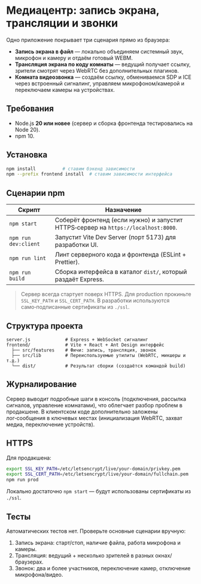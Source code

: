 # Медиацентр: запись экрана, трансляции и звонки

Одно приложение покрывает три сценария прямо из браузера:

* **Запись экрана в файл** — локально объединяем системный звук, микрофон и камеру и отдаём готовый WEBM.
* **Трансляция экрана по коду комнаты** — ведущий получает ссылку, зрители смотрят через WebRTC без дополнительных плагинов.
* **Комната видеозвонка** — создаём ссылку, обмениваемся SDP и ICE через встроенный сигналинг, управляем микрофоном/камерой и переключаем камеры на устройствах.

## Требования

* Node.js **20 или новее** (сервер и сборка фронтенда тестировались на Node 20).
* npm 10.

## Установка

```bash
npm install          # ставим бэкенд зависимости
npm --prefix frontend install  # ставим зависимости интерфейса
```

## Сценарии npm

| Скрипт | Назначение |
| ------ | ---------- |
| `npm start` | Соберёт фронтенд (если нужно) и запустит HTTPS‑сервер на `https://localhost:8000`. |
| `npm run dev:client` | Запустит Vite Dev Server (порт 5173) для разработки UI. |
| `npm run lint` | Линт серверного кода и фронтенда (ESLint + Prettier). |
| `npm run build` | Сборка интерфейса в каталог `dist/`, который раздаёт Express. |

> Сервер всегда стартует поверх HTTPS. Для production прокиньте `SSL_KEY_PATH` и `SSL_CERT_PATH`. В разработки используются само‑подписанные сертификаты из `./ssl`.

## Структура проекта

```
server.js             # Express + WebSocket сигналинг
frontend/             # Vite + React + Ant Design интерфейс
  ├── src/features    # Фичи: запись, трансляция, звонок
  ├── src/lib         # Переиспользуемые утилиты (WebRTC, микшеры и т.д.)
  └── dist/           # Результат сборки (создаётся командой build)
```

## Журналирование

Сервер выводит подробные шаги в консоль (подключения, рассылка сигналов, управление комнатами), что облегчает разбор проблем в продакшене. В клиентском коде дополнительно заложены лог‑сообщения в ключевых местах (инициализация WebRTC, захват медиа, переключение устройств).

## HTTPS

Для продакшена:

```bash
export SSL_KEY_PATH=/etc/letsencrypt/live/your-domain/privkey.pem
export SSL_CERT_PATH=/etc/letsencrypt/live/your-domain/fullchain.pem
npm run prod
```

Локально достаточно `npm start` — будут использованы сертификаты из `./ssl`.

## Тесты

Автоматических тестов нет. Проверьте основные сценарии вручную:

1. Запись экрана: старт/стоп, наличие файла, работа микрофона и камеры.
2. Трансляция: ведущий + несколько зрителей в разных окнах/браузерах.
3. Звонок: два и более участников, переключение камер, отключение микрофона/видео.


